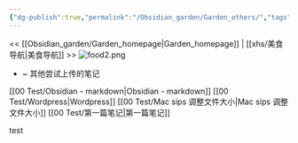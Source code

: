 ```yaml
---
{"dg-publish":true,"permalink":"/Obsidian_garden/Garden_others/","tags":["garden"],"updated":"2025-04-14T20:18:05.851+08:00"}
---
```


<< [[Obsidian_garden/Garden_homepage\|Garden_homepage]] | [[xhs/美食导航\|美食导航]] >>
![food2.png](/img/user/Obsidian_garden/food2.png)
- ~ 其他尝试上传的笔记

[[00 Test/Obsidian - markdown\|Obsidian - markdown]]
[[00 Test/Wordpress\|Wordpress]]
[[00 Test/Mac sips 调整文件大小\|Mac sips 调整文件大小]]
[[00 Test/第一篇笔记\|第一篇笔记]]

test